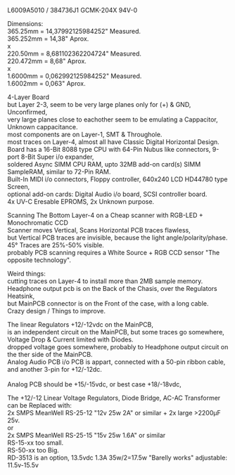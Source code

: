 L6009A5010 / 384736J1 GCMK-204X 94V-0 </br>

Dimensions: </br>
365.25mm = 14,37992125984252" Measured. </br>
365.252mm = 14,38" Aprox.</br>
x </br>
220.50mm = 8,681102362204724" Measured. </br>
220.472mm = 8,68" Aprox.</br>
x </br>
1.6000mm = 0,062992125984252" Measured. </br>
1.6002mm = 0,063" Aprox.</br>

4-Layer Board </br>
but Layer 2-3, seem to be very large planes only for (+) & GND, Unconfirmed, </br>
very large planes close to eachother seem to be emulating a Cappacitor, Unknown cappacitance. </br>
most components are on Layer-1, SMT & Throughole. </br>
most traces on Layer-4, almost all have Classic Digital Horizontal Design. </br>
Board has a 16-Bit 8088 type CPU with 64-Pin Nubus like connectors, 9-port 8-Bit Super i/o expander, </br>
soldered Async SIMM CPU RAM, upto 32MB add-on card(s) SIMM SampleRAM, similar to 72-Pin RAM. </br>
Built-In MIDI i/o connectors, Floppy controller, 640x240 LCD HD44780 type Screen, </br>
optional add-on cards: Digital Audio i/o board, SCSI controller board. </br>
4x UV-C Eresable EPROMS, 2x Unknown purpose. </br>

Scanning The Bottom Layer-4 on a Cheap scanner with RGB-LED + Monochromatic CCD </br>
Scanner moves Vertical, Scans Horizontal PCB traces flawless, </br>
but Vertical PCB traces are invisible, because the light angle/polarity/phase. </br>
45° Traces are 25%-50% visible. </br>
probably PCB scanning requires a White Source + RGB CCD sensor "The opposite technology". </br>

Weird things: </br>
cutting traces on Layer-4 to install more than 2MB sample memory. </br>
Headphone output pcb is on the Back of the Chasis, over the Regulators Heatsink,</br>
but MainPCB connector is on the Front of the case, with a long cable. </br>
Crazy design / Things to improve. </br>

The linear Regulators +12/-12vdc on the MainPCB, </br>
is an independent circuit on the MainPCB, but some traces go somewhere, Voltage Drop & Current limited with Diodes. </br>
dropped voltage goes somewhere, probably to Headphone output circuit on the ther side of the MainPCB. </br>
Analog Audio PCB i/o PCB is appart, connected with a 50-pin ribbon cable, and another 3-pin for +12/-12dc.</br>  
Analog PCB should be +15/-15vdc, or best case +18/-18vdc, </br>

The +12/-12 Linear Voltage Regulators, Diode Bridge, AC-AC Transformer can be Replaced with: </br>
2x SMPS MeanWell RS-25-12 "12v 25w 2A" or similar + 2x large >2200µF 25v. </br>
or </br>
2x SMPS MeanWell RS-25-15 "15v 25w 1.6A" or similar </br>
RS-15-xx too small. </br>
RS-50-xx too Big. </br>
RD-3513 is an option, 13.5vdc 1.3A 35w/2=17.5w "Barelly works" adjustable: 11.5v-15.5v </br>
